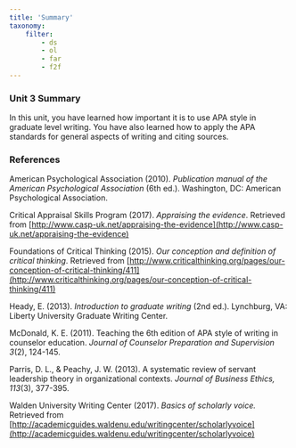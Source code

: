 ```yaml
---
title: 'Summary'
taxonomy:
    filter:
        - ds
        - ol
        - far
        - f2f
---
```


### Unit 3 Summary

In this unit, you have learned how important it is to use APA style in graduate level writing.  You have also learned how to apply the APA standards for general aspects of writing and citing sources.



### References

American Psychological Association (2010). _Publication manual of the American Psychological Association_ (6th ed.). Washington, DC: American Psychological Association.

Critical Appraisal Skills Program (2017). _Appraising the evidence_. Retrieved from [http://www.casp-uk.net/appraising-the-evidence](http://www.casp-uk.net/appraising-the-evidence)

Foundations of Critical Thinking (2015). _Our conception and definition of critical thinking_. Retrieved from [http://www.criticalthinking.org/pages/our-conception-of-critical-thinking/411](http://www.criticalthinking.org/pages/our-conception-of-critical-thinking/411)

Heady, E. (2013). _Introduction to graduate writing_ (2nd ed.). Lynchburg, VA: Liberty University Graduate Writing Center.

McDonald, K. E. (2011). Teaching the 6th edition of APA style of writing in counselor education. _Journal of Counselor Preparation and Supervision 3_(2), 124-145.

Parris, D. L., & Peachy, J. W. (2013). A systematic review of servant leadership theory in organizational contexts. _Journal of Business Ethics, 113_(3), 377-395.

Walden University Writing Center (2017). _Basics of scholarly voice._ Retrieved from [http://academicguides.waldenu.edu/writingcenter/scholarlyvoice](http://academicguides.waldenu.edu/writingcenter/scholarlyvoice)   
